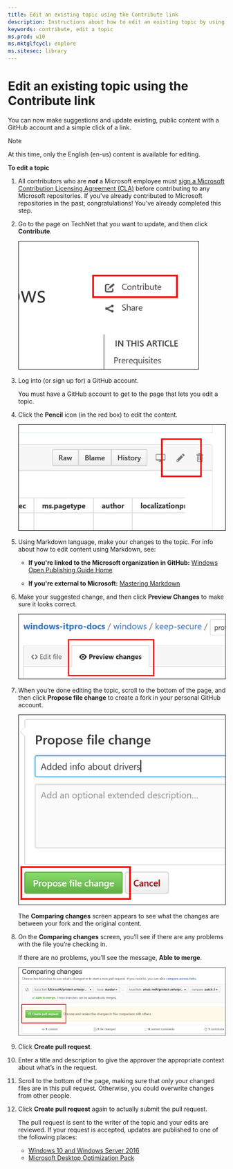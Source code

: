 ```yaml
---
title: Edit an existing topic using the Contribute link
description: Instructions about how to edit an existing topic by using the Contribute link.
keywords: contribute, edit a topic
ms.prod: w10
ms.mktglfcycl: explore
ms.sitesec: library
---
```


# Edit an existing topic using the Contribute link
You can now make suggestions and update existing, public content with a GitHub account and a simple click of a link.

>[!NOTE]  
>At this time, only the English (en-us) content is available for editing.

**To edit a topic**

1. All contributors who are ***not*** a Microsoft employee must [sign a Microsoft Contribution Licensing Agreement (CLA)](https://cla.microsoft.com/) before contributing to any Microsoft repositories. 
If you've already contributed to Microsoft repositories in the past, congratulations! 
You've already completed this step.

2. Go to the page on TechNet that you want to update, and then click **Contribute**.

    ![GitHub Web, showing the Contribute link](images/contribute-link.png)

3. Log into (or sign up for) a GitHub account.
    
    You must have a GitHub account to get to the page that lets you edit a topic.

4. Click the **Pencil** icon (in the red box) to edit the content.

    ![GitHub Web, showing the Pencil icon in the red box](images/pencil-icon.png)

5.	Using Markdown language, make your changes to the topic. For info about how to edit content using Markdown, see:
    - **If you're linked to the Microsoft organization in GitHub:** [Windows Open Publishing Guide Home](http://aka.ms/windows-op-guide)
    
    - **If you're external to Microsoft:** [Mastering Markdown](https://guides.github.com/features/mastering-markdown/) 

6.	Make your suggested change, and then click **Preview Changes** to make sure it looks correct.

       ![GitHub Web, showing the Preview Changes tab](images/preview-changes.png)

7. When you’re done editing the topic, scroll to the bottom of the page, and then click **Propose file change** to create a fork in your personal GitHub account.

    ![GitHub Web, showing the Propose file change button](images/propose-file-change.png)

    The **Comparing changes** screen appears to see what the changes are between your fork and the original content.

8.	On the **Comparing changes** screen, you’ll see if there are any problems with the file you’re checking in.

    If there are no problems, you’ll see the message, **Able to merge**.

    ![GitHub Web, showing the Comparing changes screen](images/compare-changes.png)

9.	Click **Create pull request**.

10.	Enter a title and description to give the approver the appropriate context about what’s in the request.

11.	Scroll to the bottom of the page, making sure that only your changed files are in this pull request. Otherwise, you could overwrite changes from other people.

12.	Click **Create pull request** again to actually submit the pull request.

    The pull request is sent to the writer of the topic and your edits are reviewed. If your request is accepted, updates are published to one of the following places:

    - [Windows 10 and Windows Server 2016](https://technet.microsoft.com/itpro/powershell/windows)
    - [Microsoft Desktop Optimization Pack](https://technet.microsoft.com/itpro/powershell/mdop)
